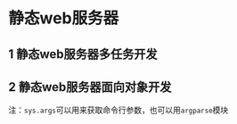 # 静态web服务器

## 1 静态web服务器多任务开发

## 2 静态web服务器面向对象开发


注：```sys.args```可以用来获取命令行参数，也可以用```argparse```模块